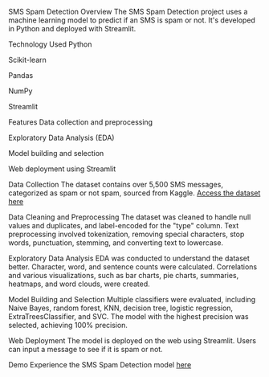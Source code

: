 SMS Spam Detection
Overview
The SMS Spam Detection project uses a machine learning model to predict if an SMS is spam or not. It's developed in Python and deployed with Streamlit.

Technology Used
Python

Scikit-learn

Pandas

NumPy

Streamlit

Features
Data collection and preprocessing

Exploratory Data Analysis (EDA)

Model building and selection

Web deployment using Streamlit

Data Collection
The dataset contains over 5,500 SMS messages, categorized as spam or not spam, sourced from Kaggle. [Access the dataset here](https://www.kaggle.com/datasets/uciml/sms-spam-collection-dataset)

Data Cleaning and Preprocessing
The dataset was cleaned to handle null values and duplicates, and label-encoded for the "type" column. Text preprocessing involved tokenization, removing special characters, stop words, punctuation, stemming, and converting text to lowercase.

Exploratory Data Analysis
EDA was conducted to understand the dataset better. Character, word, and sentence counts were calculated. Correlations and various visualizations, such as bar charts, pie charts, summaries, heatmaps, and word clouds, were created.

Model Building and Selection
Multiple classifiers were evaluated, including Naive Bayes, random forest, KNN, decision tree, logistic regression, ExtraTreesClassifier, and SVC. The model with the highest precision was selected, achieving 100% precision.

Web Deployment
The model is deployed on the web using Streamlit. Users can input a message to see if it is spam or not.

Demo
Experience the SMS Spam Detection model [here](https://ranjan-sms-spam-detection-system.streamlit.app/)
